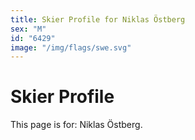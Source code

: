 ```yaml
---
title: Skier Profile for Niklas Östberg
sex: "M"
id: "6429"
image: "/img/flags/swe.svg" 
---
```


# Skier Profile

This page is for: Niklas Östberg.
    